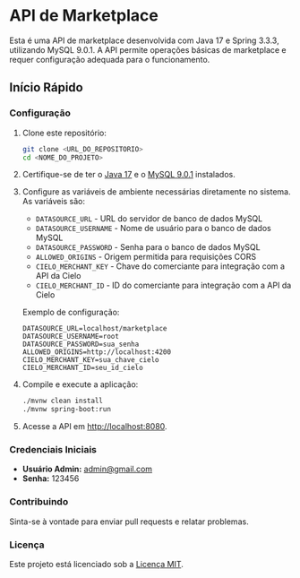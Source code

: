 # API de Marketplace

Esta é uma API de marketplace desenvolvida com Java 17 e Spring 3.3.3, utilizando MySQL 9.0.1. A API permite operações básicas de marketplace e requer configuração adequada para o funcionamento.

## Início Rápido

### Configuração

1. Clone este repositório:
    ```bash
    git clone <URL_DO_REPOSITORIO>
    cd <NOME_DO_PROJETO>
    ```

2. Certifique-se de ter o [Java 17](https://www.oracle.com/java/technologies/javase-jdk17-downloads.html) e o [MySQL 9.0.1](https://dev.mysql.com/downloads/) instalados.

3. Configure as variáveis de ambiente necessárias diretamente no sistema. As variáveis são:

    - `DATASOURCE_URL` - URL do servidor de banco de dados MySQL
    - `DATASOURCE_USERNAME` - Nome de usuário para o banco de dados MySQL
    - `DATASOURCE_PASSWORD` - Senha para o banco de dados MySQL
    - `ALLOWED_ORIGINS` - Origem permitida para requisições CORS
    - `CIELO_MERCHANT_KEY` - Chave do comerciante para integração com a API da Cielo
    - `CIELO_MERCHANT_ID` - ID do comerciante para integração com a API da Cielo

   Exemplo de configuração:
    ```env
    DATASOURCE_URL=localhost/marketplace
    DATASOURCE_USERNAME=root
    DATASOURCE_PASSWORD=sua_senha
    ALLOWED_ORIGINS=http://localhost:4200
    CIELO_MERCHANT_KEY=sua_chave_cielo
    CIELO_MERCHANT_ID=seu_id_cielo
    ```

4. Compile e execute a aplicação:

    ```bash
    ./mvnw clean install
    ./mvnw spring-boot:run
    ```

5. Acesse a API em [http://localhost:8080](http://localhost:8080).

### Credenciais Iniciais

- **Usuário Admin:** admin@gmail.com
- **Senha:** 123456

### Contribuindo

Sinta-se à vontade para enviar pull requests e relatar problemas.

### Licença

Este projeto está licenciado sob a [Licença MIT](LICENSE).
